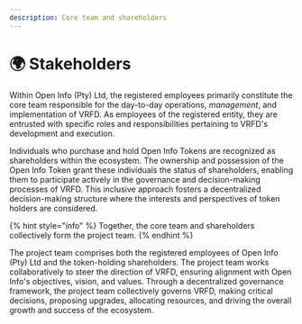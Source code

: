 ```yaml
---
description: Core team and shareholders
---
```


# 🌍 Stakeholders

Within Open Info (Pty) Ltd, the registered employees primarily constitute the core team responsible for the day-to-day operations, _management_, and implementation of VRFD. As employees of the registered entity, they are entrusted with specific roles and responsibilities pertaining to VRFD's development and execution.

Individuals who purchase and hold Open Info Tokens are recognized as shareholders within the ecosystem. The ownership and possession of the Open Info Token grant these individuals the status of shareholders, enabling them to participate actively in the governance and decision-making processes of VRFD. This inclusive approach fosters a decentralized decision-making structure where the interests and perspectives of token holders are considered.

{% hint style="info" %}
Together, the core team and shareholders collectively form the project team.&#x20;
{% endhint %}

The project team comprises both the registered employees of Open Info (Pty) Ltd and the token-holding shareholders. The project team works collaboratively to steer the direction of VRFD, ensuring alignment with Open Info's objectives, vision, and values. Through a decentralized governance framework, the project team collectively governs VRFD, making critical decisions, proposing upgrades, allocating resources, and driving the overall growth and success of the ecosystem.
